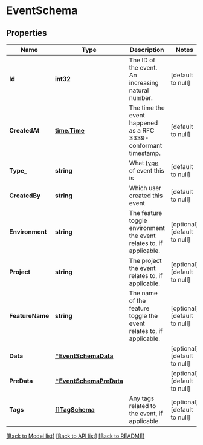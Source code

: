 # EventSchema

## Properties
Name | Type | Description | Notes
------------ | ------------- | ------------- | -------------
**Id** | **int32** | The ID of the event. An increasing natural number. | [default to null]
**CreatedAt** | [**time.Time**](time.Time.md) | The time the event happened as a RFC 3339-conformant timestamp. | [default to null]
**Type_** | **string** | What [type](https://docs.getunleash.io/reference/api/legacy/unleash/admin/events#event-type-description) of event this is | [default to null]
**CreatedBy** | **string** | Which user created this event | [default to null]
**Environment** | **string** | The feature toggle environment the event relates to, if applicable. | [optional] [default to null]
**Project** | **string** | The project the event relates to, if applicable. | [optional] [default to null]
**FeatureName** | **string** | The name of the feature toggle the event relates to, if applicable. | [optional] [default to null]
**Data** | [***EventSchemaData**](eventSchema_data.md) |  | [optional] [default to null]
**PreData** | [***EventSchemaPreData**](eventSchema_preData.md) |  | [optional] [default to null]
**Tags** | [**[]TagSchema**](tagSchema.md) | Any tags related to the event, if applicable. | [optional] [default to null]

[[Back to Model list]](../README.md#documentation-for-models) [[Back to API list]](../README.md#documentation-for-api-endpoints) [[Back to README]](../README.md)


